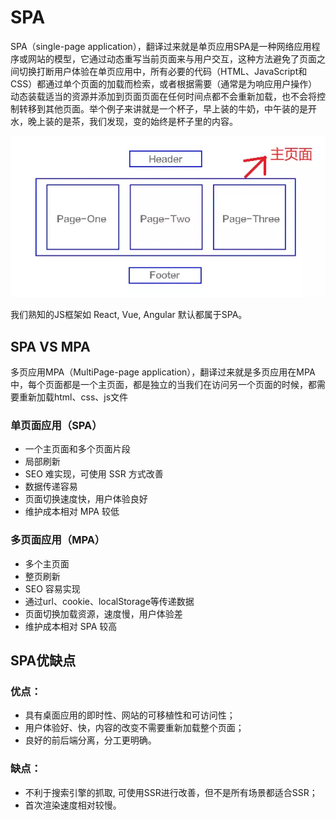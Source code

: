 # SPA
SPA（single-page application），翻译过来就是单页应用SPA是一种网络应用程序或网站的模型，它通过动态重写当前页面来与用户交互，这种方法避免了页面之间切换打断用户体验在单页应用中，所有必要的代码（HTML、JavaScript和CSS）都通过单个页面的加载而检索，或者根据需要（通常是为响应用户操作）动态装载适当的资源并添加到页面页面在任何时间点都不会重新加载，也不会将控制转移到其他页面。举个例子来讲就是一个杯子，早上装的牛奶，中午装的是开水，晚上装的是茶，我们发现，变的始终是杯子里的内容。

<img src="SPA示意图.png" />

我们熟知的JS框架如 React, Vue, Angular 默认都属于SPA。


## SPA VS MPA
多页应用MPA（MultiPage-page application），翻译过来就是多页应用在MPA中，每个页面都是一个主页面，都是独立的当我们在访问另一个页面的时候，都需要重新加载html、css、js文件

### 单页面应用（SPA）
- 一个主页面和多个页面片段
- 局部刷新
- SEO 难实现，可使用 SSR 方式改善
- 数据传递容易
- 页面切换速度快，用户体验良好
- 维护成本相对 MPA 较低

### 多页面应用（MPA）
- 多个主页面
- 整页刷新
- SEO 容易实现
- 通过url、cookie、localStorage等传递数据
- 页面切换加载资源，速度慢，用户体验差
- 维护成本相对 SPA 较高


## SPA优缺点
### 优点：
- 具有桌面应用的即时性、网站的可移植性和可访问性；
- 用户体验好、快，内容的改变不需要重新加载整个页面；
- 良好的前后端分离，分工更明确。

### 缺点：
- 不利于搜索引擎的抓取, 可使用SSR进行改善，但不是所有场景都适合SSR；
- 首次渲染速度相对较慢。